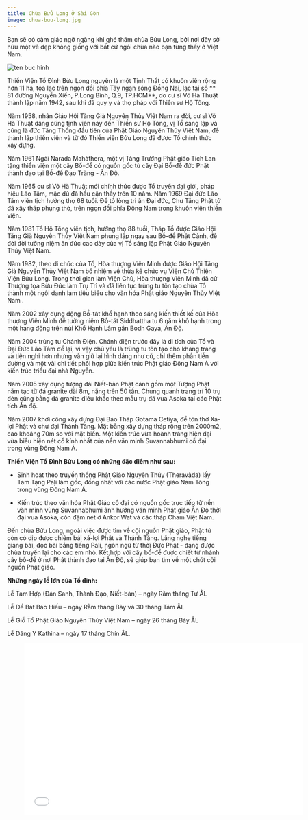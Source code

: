 ```yaml
---
title: Chùa Bửu Long ở Sài Gòn
image: chua-buu-long.jpg
---
```


Bạn sẽ có cảm giác ngỡ ngàng khi ghé thăm chùa Bửu Long, bởi nơi đây sở hữu một vẻ đẹp không giống với bất cứ ngôi chùa nào bạn từng thấy ở Việt Nam.

![ten buc hinh](https://images.foody.vn/res/g11/106171/prof/s576x330/foody-mobile-chua-6-jpg-162-635538924057399668.jpg "ten buc hinh")

Thiền Viện Tổ Đình Bửu Long nguyên là một Tịnh Thất có khuôn viên rộng hơn 11 ha, tọa lạc trên ngọn đồi phía Tây ngạn sông Đồng Nai, lạc tại số ** 81 đường Nguyễn Xiển, P.Long Bình, Q.9, TP.HCM**, do cư sĩ Võ Hà Thuật thành lập năm 1942, sau khi đã quy y và thọ pháp với Thiền sư Hộ Tông. 

Năm 1958, nhân Giáo Hội Tăng Già Nguyên Thủy Việt Nam ra đời, cư sĩ Võ Hà Thuật dâng cúng tịnh viên này đến Thiền sư Hộ Tông, vị Tổ sáng lập và cũng là đức Tăng Thống đầu tiên của Phật Giáo Nguyên Thủy Việt Nam, để thành lập thiền viện và từ đó Thiền viện Bửu Long đã được Tổ chính thức xây dựng. 

Năm 1961 Ngài Narada Mahàthera, một vị Tăng Trưởng Phật giáo Tích Lan tặng thiền viện một cây Bồ-đề có nguồn gốc từ cây Đại Bồ-đề đức Phật thành đạo tại Bồ-đề Đạo Tràng - Ấn Độ.

Năm 1965 cư sĩ Võ Hà Thuật mới chính thức được Tổ truyền đại giới, pháp hiệu Lão Tâm, mặc dù đã hầu cận thầy trên 10 năm. Năm 1969 Đại đức Lão Tâm viên tịch hưởng thọ 68 tuổi. Để tỏ lòng tri ân Đại đức, Chư Tăng Phật tử đã xây tháp phụng thờ, trên ngọn đồi phía Đông Nam trong khuôn viên thiền viện.

Năm 1981 Tổ Hộ Tông viên tịch, hưởng thọ 88 tuổi, Tháp Tổ được Giáo Hội Tăng Già Nguyên Thủy Việt Nam phụng lập ngay sau Bồ-đề Phật Cảnh, để đời đời tưởng niệm ân đức cao dày của vị Tổ sáng lập Phật Giáo Nguyên Thủy Việt Nam.

Năm 1982, theo di chúc của Tổ, Hòa thượng Viên Minh được Giáo Hội Tăng Già Nguyên Thủy Việt Nam bổ nhiệm về thừa kế chức vụ Viện Chủ Thiền Viện Bửu Long. Trong thời gian làm Viện Chủ, Hòa thượng Viên Minh đã cử Thượng tọa Bửu Đức làm Trụ Trì và đã liên tục trùng tu tôn tạo chùa Tổ thành một ngôi danh lam tiêu biểu cho văn hóa Phật giáo Nguyên Thủy Việt Nam .

Năm 2002 xây dựng động Bồ-tát khổ hạnh theo sáng kiến thiết kế của Hòa thượng Viên Minh để tưởng niệm Bồ-tát Siddhattha tu 6 năm khổ hạnh trong một hang động trên núi Khổ Hạnh Lâm gần Bodh Gaya, Ấn Độ.

Năm 2004 trùng tu Chánh Điện. Chánh điện trước đây là di tích của Tổ và Đại Đức Lão Tâm để lại, vì vậy chủ yếu là trùng tu tôn tạo cho khang trang và tiện nghi hơn nhưng vẫn giữ lại hình dáng như cũ, chỉ thêm phần tiền đường và một vài chi tiết phối hợp giữa kiến trúc Phật giáo Đông Nam Á với kiến trúc triều đại nhà Nguyễn.

Năm 2005 xây dựng tượng đài Niết-bàn Phật cảnh gồm một Tượng Phật nằm tạc từ đá granite dài 8m, nặng trên 50 tấn. Chung quanh trang trí 10 trụ đèn cũng bằng đá granite điêu khắc theo mẫu trụ đá vua Asoka tại các Phật tích Ấn độ.

Năm 2007 khởi công xây dựng Đại Bảo Tháp Gotama Cetiya, để tôn thờ Xá-lợi Phật và chư đại Thánh Tăng. Mặt bằng xây dựng tháp rộng trên 2000m2, cao khoảng 70m so với mặt biển. Một kiến trúc vừa hoành tráng hiện đại vừa biểu hiện nét cổ kính nhất của nền văn minh Suvannabhumi cổ đại trong vùng Đông Nam Á.

**Thiền Viện Tổ Đình Bửu Long có những đặc điểm như sau:**

- Sinh hoạt theo truyền thống Phật Giáo Nguyên Thủy (Theravàda) lấy Tam Tạng Pāḷi làm gốc, đồng nhất với các nước Phật giáo Nam Tông trong vùng Đông Nam Á.

- Kiến trúc theo văn hóa Phật Giáo cổ đại có nguồn gốc trực tiếp từ nền văn minh vùng Suvannabhumi ảnh hưởng văn minh Phật giáo Ấn Độ thời đại vua Asoka, còn đậm nét ở Ankor Wat và các tháp Cham Việt Nam.

Đến chùa Bửu Long, ngoài việc được tìm về cội nguồn Phật giáo, Phật tử còn có dịp được chiêm bái xá-lợi Phật và Thánh Tăng. Lắng nghe tiếng giảng bài, đọc bài bằng tiếng Pali, ngôn ngữ từ thời Đức Phật - đang được chùa truyền lại cho các em nhỏ. Kết hợp với cây bồ-đề được chiết từ nhánh cây bồ-đề ở nơi Phật thành đạo tại Ấn Độ, sẽ giúp bạn tìm về một chút cội nguồn Phật giáo.

**Những ngày lễ lớn của Tổ đình:**

Lễ Tam Hợp (Đản Sanh, Thành Đạo, Niết-bàn) – ngày Rằm tháng Tư ÂL

Lễ Để Bát Báo Hiếu – ngày Rằm tháng Bảy và 30 tháng Tám ÂL

Lễ Giỗ Tổ Phật Giáo Nguyên Thủy Việt Nam – ngày 26 tháng Bảy ÂL

Lễ Dâng Y Kathina – ngày 17 tháng Chín ÂL.


<figure><iframe width="650" height="400" src="//www.youtube-nocookie.com/embed/G6UlBdHKNgw" frameborder="0" allowfullscreen></iframe></figure>